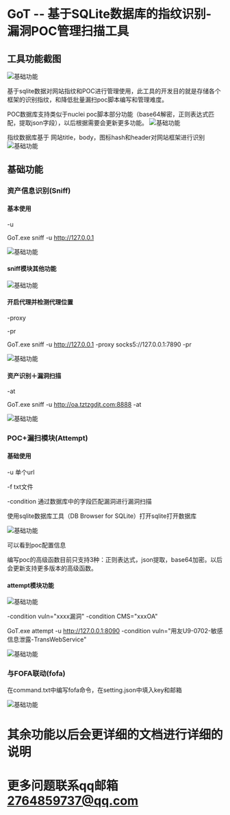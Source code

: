 # GoT -- 基于SQLite数据库的指纹识别-漏洞POC管理扫描工具

## 工具功能截图
![基础功能](图片\1.jpg )

基于sqlite数据对网站指纹和POC进行管理使用，此工具的开发目的就是存储各个框架的识别指纹，和降低批量漏扫poc脚本编写和管理难度。

POC数据库支持类似于nuclei poc脚本部分功能（base64解密，正则表达式匹配，提取json字段），以后根据需要会更新更多功能。
![基础功能](图片\poc.jpg )

指纹数据库基于 网站title，body，图标hash和header对网站框架进行识别
![基础功能](图片\指纹.jpg )

## 基础功能

### 资产信息识别(Sniff)

#### 基本使用

-u

GoT.exe sniff -u http://127.0.0.1

![基础功能](https://github.com/AgentVirus/GoT/blob/master/%E5%9B%BE%E7%89%87/1.jpg)

#### sniff模块其他功能

![基础功能](图片\4.jpg)

#### 开启代理并检测代理位置

-proxy

-pr

GoT.exe sniff -u http://127.0.0.1 -proxy socks5://127.0.0.1:7890 -pr

![基础功能](图片\5.jpg)

#### 资产识别＋漏洞扫描

-at

GoT.exe sniff -u http://oa.tztzgdjt.com:8888 -at

![基础功能](图片\6.jpg)

### POC+漏扫模块(Attempt)

#### 基础使用

-u 单个url

-f txt文件

-condition 通过数据库中的字段匹配漏洞进行漏洞扫描

使用sqlite数据库工具（DB Browser for SQLite）打开sqlite打开数据库

![基础功能](图片\7.jpg)

可以看到poc配置信息

编写poc的高级函数目前只支持3种：正则表达式，json提取，base64加密。以后会更新支持更多版本的高级函数。

#### attempt模块功能

![基础功能](图片\8.jpg)

-condition vuln="xxxx漏洞"
-condition CMS="xxxOA"

GoT.exe attempt -u http://127.0.0.1:8090  -condition vuln="用友U9-0702-敏感信息泄露-TransWebService" 

![基础功能](图片\9.jpg)

### 与FOFA联动(fofa)

在command.txt中编写fofa命令，在setting.json中填入key和邮箱

![基础功能](图片\12.jpg)

# 其余功能以后会更详细的文档进行详细的说明

# 更多问题联系qq邮箱 2764859737@qq.com
